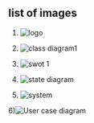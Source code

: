 
## list of images

1)  ![logo](https://user-images.githubusercontent.com/80749311/114986782-0dedfd00-9eb2-11eb-9452-24656653cd8b.png)



2)  ![class diagram1](https://user-images.githubusercontent.com/80749311/114986883-2b22cb80-9eb2-11eb-8f4f-ceb3e536ea84.png)



3)  ![swot 1](https://user-images.githubusercontent.com/80749311/114987392-bd2ad400-9eb2-11eb-8b3b-095d69227773.png)




4)  ![state diagram](https://user-images.githubusercontent.com/80749311/114987037-5a393d00-9eb2-11eb-928d-f097f38bc95b.png)



5)  ![system](https://user-images.githubusercontent.com/80749311/114987100-68875900-9eb2-11eb-858c-2af9444f7945.png)



6)![User case diagram](https://user-images.githubusercontent.com/80749311/114987148-74731b00-9eb2-11eb-948b-c29cf4a6eaa0.png)




